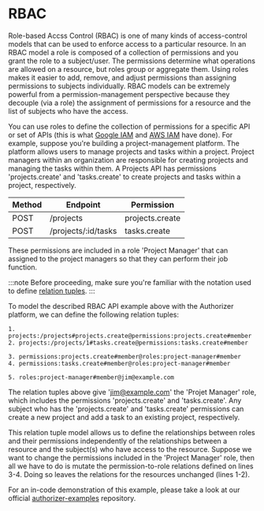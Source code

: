 
# RBAC

Role-based Accss Control (RBAC) is one of many kinds of access-control models that can be used to enforce access to a particular resource. In an RBAC model a role is composed of a collection of permissions and you grant the role to a subject/user. The permissions determine what operations are allowed on a resource, but roles group or aggregate them. Using roles makes it easier to add, remove, and adjust permissions than assigning permissions to subjects individually. RBAC models can be extremely powerful from a permission-management perspective because they decouple (via a role) the assignment of permissions for a resource and the list of subjects who have the access.

You can use roles to define the collection of permissions for a specific API or set of APIs (this is what [Google IAM][1] and [AWS IAM][2] have done). For example, suppose you're building a project-management platform. The platform allows users to manage projects and tasks within a project. Project managers within an organization are responsible for creating projects and managing the tasks within them. A Projects API has permissions 'projects.create' and 'tasks.create' to create projects and tasks within a project, respectively. 

| Method | Endpoint            | Permission      |
|--------|---------------------|-----------------|
| POST   | /projects           | projects.create |
| POST   | /projects/:id/tasks | tasks.create    |

These permissions are included in a role 'Project Manager' that can assigned to the project managers so that they can perform their job function.

:::note
Before proceeding, make sure you're familiar with the notation used to define [relation tuples](../concepts/relation-tuples).
:::

To model the described RBAC API example above with the Authorizer platform, we can define the following relation tuples:

```
1. projects:/projects#projects.create@permissions:projects.create#member
2. projects:/projects/1#tasks.create@permissions:tasks.create#member

3. permissions:projects.create#member@roles:project-manager#member
4. permissions:tasks.create#member@roles:project-manager#member

5. roles:project-manager#member@jim@example.com
```

The relation tuples above give 'jim@example.com' the 'Projet Manager' role, which includes the permissions 'projects.create' and 'tasks.create'. Any subject who has the 'projects.create' and 'tasks.create' permissions can create a new project and add a task to an existing project, respectively.

This relation tuple model allows us to define the relationships between roles and their permissions independently of the relationships between a resource and the subject(s) who have access to the resource. Suppose we want to change the permissions included in the 'Project Manager' role, then all we have to do is mutate the permission-to-role relations defined on lines 3-4. Doing so leaves the relations for the resources unchanged (lines 1-2).

For an in-code demonstration of this example, please take a look at our official [authorizer-examples](https://github.com/authorizer-tech/authorizer-examples) repository.

[1]: https://cloud.google.com/iam/docs/overview#roles
[2]: https://docs.aws.amazon.com/IAM/latest/UserGuide/id_roles.html